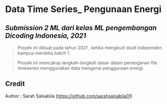 # Data Time Series_ Pengunaan Energi
## _Submission 2 ML dari kelas ML pengembangan Dicoding Indonesia, 2021_

> Proyek ini dibuat pada tahun 2021 , ketika mengikuti studi independen kampus merdeka batch 1.

> Proyek ini mencakup langkah-langkah dasar dalam penanganan file timeseries menggunakan data mengenai penggunaan energi.


## Credit
Author : Sarah Salsabila (https://github.com/sarahsalsabila01)